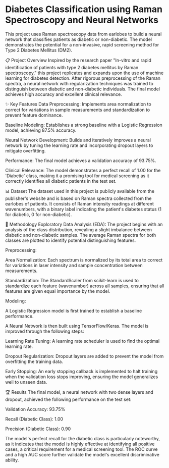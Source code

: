 # Diabetes Classification using Raman Spectroscopy and Neural Networks
This project uses Raman spectroscopy data from earlobes to build a neural network that classifies patients as diabetic or non-diabetic. The model demonstrates the potential for a non-invasive, rapid screening method for Type 2 Diabetes Mellitus (DM2).

📋 Project Overview
Inspired by the research paper "In-vitro and rapid identification of patients with type 2 diabetes mellitus by Raman spectroscopy," this project replicates and expands upon the use of machine learning for diabetes detection. After rigorous preprocessing of the Raman spectra, a neural network with regularization techniques was trained to distinguish between diabetic and non-diabetic individuals. The final model achieves high accuracy and excellent clinical relevance.

✨ Key Features
Data Preprocessing: Implements area normalization to correct for variations in sample measurements and standardization to prevent feature dominance.

Baseline Modeling: Establishes a strong baseline with a Logistic Regression model, achieving 87.5% accuracy.

Neural Network Development: Builds and iteratively improves a neural network by tuning the learning rate and incorporating dropout layers to mitigate overfitting.

Performance: The final model achieves a validation accuracy of 93.75%.

Clinical Relevance: The model demonstrates a perfect recall of 1.00 for the 'Diabetic' class, making it a promising tool for medical screening as it correctly identifies all diabetic patients in the test set.

📊 Dataset
The dataset used in this project is publicly available from the publisher's website and is based on Raman spectra collected from the earlobes of patients. It consists of Raman intensity readings at different wavenumbers, with a binary label indicating the patient's diabetes status (1 for diabetic, 0 for non-diabetic).

🔬 Methodology
Exploratory Data Analysis (EDA): The project begins with an analysis of the class distribution, revealing a slight imbalance between diabetic and non-diabetic samples. The average Raman spectra for both classes are plotted to identify potential distinguishing features.

Preprocessing:

Area Normalization: Each spectrum is normalized by its total area to correct for variations in laser intensity and sample concentration between measurements.

Standardization: The StandardScaler from scikit-learn is used to standardize each feature (wavenumber) across all samples, ensuring that all features are given equal importance by the model.

Modeling:

A Logistic Regression model is first trained to establish a baseline performance.

A Neural Network is then built using TensorFlow/Keras. The model is improved through the following steps:

Learning Rate Tuning: A learning rate scheduler is used to find the optimal learning rate.

Dropout Regularization: Dropout layers are added to prevent the model from overfitting the training data.

Early Stopping: An early stopping callback is implemented to halt training when the validation loss stops improving, ensuring the model generalizes well to unseen data.

🏆 Results
The final model, a neural network with two dense layers and dropout, achieved the following performance on the test set:

Validation Accuracy: 93.75%

Recall (Diabetic Class): 1.00

Precision (Diabetic Class): 0.90

The model's perfect recall for the diabetic class is particularly noteworthy, as it indicates that the model is highly effective at identifying all positive cases, a critical requirement for a medical screening tool. The ROC curve and a high AUC score further validate the model's excellent discriminative ability.
